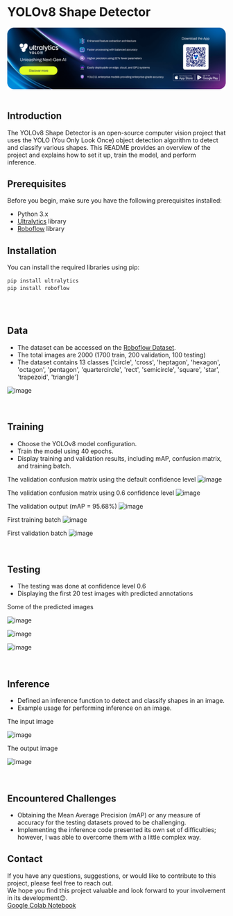 # YOLOv8 Shape Detector

![YOLOv8 Logo](https://raw.githubusercontent.com/ultralytics/assets/main/yolov8/banner-yolov8.png)
<br>
<br>

## Introduction

The YOLOv8 Shape Detector is an open-source computer vision project that uses the YOLO (You Only Look Once) object detection algorithm to detect and classify various shapes. This README provides an overview of the project and explains how to set it up, train the model, and perform inference.
<br>

## Prerequisites

Before you begin, make sure you have the following prerequisites installed:

- Python 3.x
- [Ultralytics](https://github.com/ultralytics/ultralytics) library
- [Roboflow](https://pypi.org/project/roboflow/) library

## Installation

You can install the required libraries using pip:
```bash
pip install ultralytics
pip install roboflow
```
<br>
<br>

## Data
- The dataset can be accessed on the [Roboflow Dataset](https://universe.roboflow.com/musa-almaz-p7onb/suas-shape-detection/dataset/1/images/?split=train&numImages=40).
- The total images are 2000 (1700 train, 200 validation, 100 testing)
- The dataset contains 13 classes ['circle', 'cross', 'heptagon', 'hexagon', 'octagon', 'pentagon', 'quartercircle', 'rect', 'semicircle', 'square', 'star', 'trapezoid', 'triangle']

![image](https://github.com/EhabYasser25/YOLO-Shape-Detector/assets/97472134/74efc5dd-4da4-4743-af18-15d0c1da32d2)
<br>
<br>
<br>

## Training
- Choose the YOLOv8 model configuration.
- Train the model using 40 epochs.
- Display training and validation results, including mAP, confusion matrix, and training batch.

The validation confusion matrix using the default confidence level
![image](https://github.com/EhabYasser25/YOLO-Shape-Detector/assets/97472134/7d34c8d7-112a-4b79-9edc-11b2cb29dd55)

The validation confusion matrix using 0.6 confidence level
![image](https://github.com/EhabYasser25/YOLO-Shape-Detector/assets/97472134/8de7100a-01eb-4af6-b328-33fb85c9ee4f)

The validation output (mAP = 95.68%)
![image](https://github.com/EhabYasser25/YOLO-Shape-Detector/assets/97472134/2a5eab47-56a5-451b-9bbb-5ba369a624ab)

First training batch
![image](https://github.com/EhabYasser25/YOLO-Shape-Detector/assets/97472134/e76ff948-1fac-4516-a93b-7964a83a9f1e)

First validation batch
![image](https://github.com/EhabYasser25/YOLO-Shape-Detector/assets/97472134/19b7cd78-473c-4ba4-ac16-5254213b848e)
<br>
<br>
<br>

## Testing
- The testing was done at confidence level 0.6
- Displaying the first 20 test images with predicted annotations

Some of the predicted images

![image](https://github.com/EhabYasser25/YOLO-Shape-Detector/assets/97472134/1170b024-bef9-47e6-9d55-4e8e9bceacff)

![image](https://github.com/EhabYasser25/YOLO-Shape-Detector/assets/97472134/b18dc4f1-cbea-4382-842c-579ee5ceb276)

![image](https://github.com/EhabYasser25/YOLO-Shape-Detector/assets/97472134/c46987f7-9b99-4d9b-a3a7-b9425a5a049c)
<br>
<br>
<br>

## Inference
- Defined an inference function to detect and classify shapes in an image.
- Example usage for performing inference on an image.

The input image

![image](https://github.com/EhabYasser25/YOLO-Shape-Detector/assets/97472134/4e7c1836-50d8-4633-b547-98ae1572bd69)

The output image

![image](https://github.com/EhabYasser25/YOLO-Shape-Detector/assets/97472134/a856813c-6a67-48b1-937a-993a9b0e8afd)
<br>
<br>
<br>

## Encountered Challenges
- Obtaining the Mean Average Precision (mAP) or any measure of accuracy for the testing datasets proved to be challenging.
- Implementing the inference code presented its own set of difficulties; however, I was able to overcome them with a little complex way.

## Contact
If you have any questions, suggestions, or would like to contribute to this project, please feel free to reach out.<br>
We hope you find this project valuable and look forward to your involvement in its development😊.<br>
[Google Colab Notebook](https://colab.research.google.com/drive/1wmgZaqEI0yrFSgNPtNGHov6B9YcT63jq?usp=sharing)
